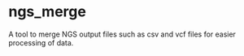 # ngs_merge
A tool to merge NGS output files such as csv and vcf files for easier processing of data. 
